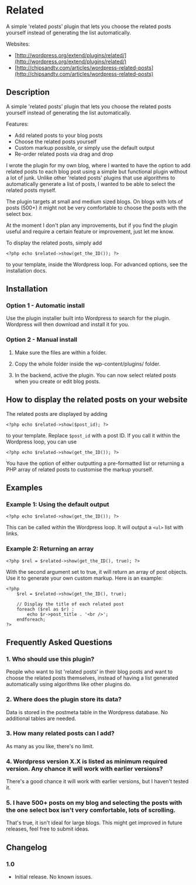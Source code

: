 Related
=======

A simple 'related posts' plugin that lets you choose the related posts yourself instead of generating the list automatically.

Websites:

*   [http://wordpress.org/extend/plugins/related/](http://wordpress.org/extend/plugins/related/)
*   [http://chipsandtv.com/articles/wordpress-related-posts](http://chipsandtv.com/articles/wordpress-related-posts)

Description
-----------

A simple 'related posts' plugin that lets you choose the related posts yourself instead of generating the list automatically.

Features:

*   Add related posts to your blog posts
*   Choose the related posts yourself
*   Custom markup possible, or simply use the default output
*   Re-order related posts via drag and drop

I wrote the plugin for my own blog, where I wanted to have the option to add related posts to each blog post using a simple 
but functional plugin without a lot of junk. Unlike other 'related posts' plugins that use algorithms to automatically 
generate a list of posts, I wanted to be able to select the related posts myself.

The plugin targets at small and medium sized blogs. On blogs with lots of posts (500+) it might not be very comfortable to 
choose the posts with the select box.

At the moment I don't plan any improvements, but if you find the plugin useful and require a certain feature or 
improvement, just let me know.

To display the related posts, simply add

    <?php echo $related->show(get_the_ID()); ?>

to your template, inside the Wordpress loop.
For advanced options, see the installation docs.

Installation
------------

### Option 1 - Automatic install

Use the plugin installer built into Wordpress to search for the plugin. Wordpress will then download and install it for you.

### Option 2 - Manual install

1. Make sure the files are within a folder.

2. Copy the whole folder inside the wp-content/plugins/ folder.

3. In the backend, active the plugin. You can now select related posts when you create or edit blog posts.

How to display the related posts on your website
------------------------------------------------

The related posts are displayed by adding

    <?php echo $related->show($post_id); ?>

to your template. Replace `` $post_id `` with a post ID. If you call it within the Wordpress loop, you can use

    <?php echo $related->show(get_the_ID()); ?>

You have the option of either outputting a pre-formatted list or returning a PHP array of related posts to customise the 
markup yourself.

Examples
--------

### Example 1: Using the default output

    <?php echo $related->show(get_the_ID()); ?>
	
This can be called within the Wordpress loop. It will output a `` <ul> `` list with links.

### Example 2: Returning an array

    <?php $rel = $related->show(get_the_ID(), true); ?>
	
With the second argument set to true, it will return an array of post objects. Use it to generate your own custom markup. 
Here is an example:

    <?php
        $rel = $related->show(get_the_ID(), true);
	
        // Display the title of each related post
        foreach ($rel as $r) :
            echo $r->post_title . '<br />';
        endforeach;
    ?>

Frequently Asked Questions
--------------------------

### 1. Who should use this plugin?

People who want to list 'related posts' in their blog posts and want to choose the related posts themselves, instead of having a list generated automatically using algorithms like other plugins do.

### 2. Where does the plugin store its data?

Data is stored in the postmeta table in the Wordpress database. No additional tables are needed.

### 3. How many related posts can I add?

As many as you like, there's no limit.

### 4. Wordpress version X.X is listed as minimum required version. Any chance it will work with earlier versions?

There's a good chance it will work with earlier versions, but I haven't tested it.

### 5. I have 500+ posts on my blog and selecting the posts with the one select box isn't very comfortable, lots of scrolling.

That's true, it isn't ideal for large blogs. This might get improved in future releases, feel free to submit ideas.


Changelog
---------

### 1.0

*   Initial release. No known issues.